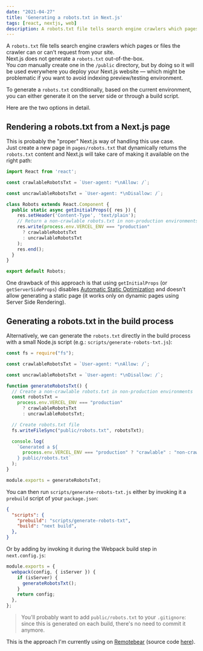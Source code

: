 ```yaml
---
date: "2021-04-27"
title: 'Generating a robots.txt in Next.js'
tags: [react, nextjs, web]
description: A robots.txt file tells search engine crawlers which pages or files the crawler can or can't request from your site. Next.js does not generate a robots.txt out-of-the-box, so here are a couple options on how to create it. 
---
```


A `robots.txt` file tells search engine crawlers which pages or files the crawler can or can't request from your site.  
Next.js does not generate a `robots.txt` out-of-the-box.  
You _can_ manually create one in the `/public` directory, but by doing so it will be used everywhere you deploy your Next.js website — which might be problematic if you want to avoid indexing preview/testing environment.  

To generate a `robots.txt` conditionally, based on the current environment, you can either generate it on the server side or through a build script.  

Here are the two options in detail. 

## Rendering a robots.txt from a Next.js page

This is probably the "proper" Next.js way of handling this use case.  
Just create a new page in `pages/robots.txt` that dynamically returns the `robots.txt` content and Next.js will take care of making it available on the right path: 

```js
import React from 'react';

const crawlableRobotsTxt = `User-agent: *\nAllow: /`;

const uncrawlableRobotsTxt = `User-agent: *\nDisallow: /`;

class Robots extends React.Component {
  public static async getInitialProps({ res }) {
    res.setHeader('Content-Type', 'text/plain');
    // Return a non-crawlable robots.txt in non-production environments
    res.write(process.env.VERCEL_ENV === "production"
      ? crawlableRobotsTxt
      : uncrawlableRobotsTxt
    );
    res.end();
  }
}

export default Robots;
```

One drawback of this approach is that using `getInitialProps` (or `getServerSideProps`) disables [Automatic Static Optimization](https://nextjs.org/docs/api-reference/data-fetching/getInitialProps) and doesn't allow generating a static page (it works only on dynamic pages using Server Side Rendering).  

## Generating a robots.txt in the build process

Alternatively, we can generate the `robots.txt` directly in the build process with a small Node.js script (e.g.: `scripts/generate-robots-txt.js`):

```js
const fs = require("fs");

const crawlableRobotsTxt = `User-agent: *\nAllow: /`;

const uncrawlableRobotsTxt = `User-agent: *\nDisallow: /`;

function generateRobotsTxt() {
  // Create a non-crawlable robots.txt in non-production environments
  const robotsTxt =
    process.env.VERCEL_ENV === "production"
      ? crawlableRobotsTxt
      : uncrawlableRobotsTxt;

  // Create robots.txt file
  fs.writeFileSync("public/robots.txt", robotsTxt);

  console.log(
    `Generated a ${
      process.env.VERCEL_ENV === "production" ? "crawlable" : "non-crawlable"
    } public/robots.txt`
  );
}

module.exports = generateRobotsTxt;
```

You can then run `scripts/generate-robots-txt.js` either by invoking it a `prebuild` script of your `package.json`:

```json
{
  "scripts": {
    "prebuild": "scripts/generate-robots-txt",
    "build": "next build",
  },
}
```

Or by adding by invoking it during the Webpack build step in `next.config.js`:

```js
module.exports = {
  webpack(config, { isServer }) {
    if (isServer) {
      generateRobotsTxt();
    }
    return config;
  },
};
```

> You'll probably want to add `public/robots.txt` to your `.gitignore`: since this is generated on each build, there's no need to commit it anymore. 

This is the approach I'm currently using on [Remotebear](https://remotebear.io) (source code [here](https://github.com/remotebear-io/remotebear/tree/master/packages/website)).
